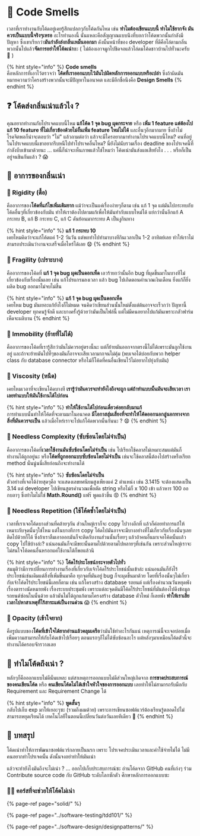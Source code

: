 # 👶 Code Smells

เวลาที่เราทำงานกับโค้ดอยู่เคยรู้สึกแปลกๆกับโค้ดกันไหม เช่น **ทำไมต้องเขียนแบบนี้ ทำไมใช้ยากจัง มันควรเป็นแบบนี้จริงๆเหรอ** อะไรทำนองนี้ นั่นแหละคือสัญญาณแบบนึงที่บอกว่าโค้ดพวกนั้นกำลังมีปัญหา ซึ่งเขาเรียกว่า**มันกำลังส่งกลิ่นเหม็นออกมา** ดังนั้นหน้าที่ของ developer ที่ดีคือไล่ตามกลิ่นพวกนั้นไปแล้ว**จัดการอย่าให้โค้ดเน่า**ซะ \( ไม่ต้องเอาจมูกไปชิดจอแล้วไล่ดมโค้ดชาวบ้านไปทั่วนะครับ 🤣 \)

{% hint style="info" %}
**Code smells**  
คือหลักการที่เอาไว้ตรวจว่า **โค้ดที่เราออกแบบไว้มันไปผิดหลักการออกแบบหรือเปล่า** ซึ่งถ้าผิดมันหมายความว่าโครงสร้างพวกนั้นจะมีปัญหาในอนาคต และมีอีกชื่อนึงคือ **Design Smells**
{% endhint %}

## ❓ โค้ดส่งกลิ่นเน่าแล้วไง ?

คุณอยากทำงานกับโปรเจคแบบนี้ไหม **แก้โค้ด 1 จุด bug ผุดกระจาย** หรือ **เพิ่ม 1 feature แต่ต้องไปแก้ 10 feature ที่ไม่เกี่ยวข้องด้วยไม่งั้นเพิ่ม feature ใหม่ไม่ได้** และอื่นๆอีกมากมาย ซึ่งถ้าไม่โรคจิตพอก็น่าจะตอบว่า "ไม่" แล้วถามต่อว่า แล้วจะมีใครอยากมาทำงานโปรเจคแบบนี้ไหม? คนที่อยู่ในโปรเจคแบบนี้เขาอยากรีบหนีไปทำโปรเจคอื่นไหม? นี่ยังไม่นับรวมเรื่อง deadline ของโปรเจคนี้ที่กำลังบีบเข้ามาด้วยนะ ... แค่นี้ก็น่าจะเห็นภาพแล้วใช่ไหมว่า โค้ดเน่ามันส่งผลเสียยังไง . . . หรือก็เป็นอยู่จนชินกันแล้ว ?  😱

## 🤢 อาการของกลิ่นเน่า

### 👃 Rigidity \(ดื้อ\)

คืออาการของ**โค้ดที่แก้ไขเพิ่มเติมยาก** แม้ว่าจะเป็นแค่เรื่องง่ายๆก็ตาม เช่น แก้ 1 จุด แต่มันไปกระทบกับโค้ดอื่นๆที่เกี่ยวข้องกับมัน ทำให้เราต้องไปตามแก้เพื่อให้มันทำกับแบบใหม่ได้ แย่กว่านั้นอีกแก้ A กระทบ B, แก้ B กระทบ C, แก้ C ดันย้อนมากระทบ A เป็นงูกินหาง

{% hint style="info" %}
**แก้ 1 กระทบ 10**  
เคยไหมคิดว่าจะแก้โค้ดแค่ 1-2 วันวัน แต่พอทำไปทำมาบางทีกินเวลาเป็น 1-2 อาทิตย์เลย ทำให้เราไม่สามรถประเมินว่างานจะเสร็จเมื่อไหร่ได้เลย 😧
{% endhint %}

### 👃 Fragility \(เปราะบาง\)

คืออาการของโค้ดที่ **แก้ 1 จุด bug ผุดเป็นดอกเห็ด** เลวร้ายกว่านั้นอีก bug ที่ผุดขึ้นมาในบางทีไม่เกี่ยวข้องกับเรื่องนั้นเลย เช่น แก้โปรแกรมลงเวลา แล้ว bug ไปเกิดตอนคำนวณเงินเดือน ยิ่งแก้ก็ยิ่งผลิด bug ออกมาไม่จบไม่สิ้น

{% hint style="info" %}
**แก้ 1 จุด bug ผุดเป็นดอกเห็ด**  
เคยไหม bug มันเยอะแก้ยังไงก็ไม่หมด จนคิดว่าเขียนส่วนนั้นใหม่ตั้งแต่ต้นอาจจะเร็วกว่า ปัญหานี้ developer ทุกคนรู้จักดี และบางครั้งรู้ด้วยว่ามันเป็นไฟล์นี้ แต่ไม่มีคนอยากไปแก้มันเพราะกลัวฟาร์มเห็ดจะผลิบาน
{% endhint %}

### 👃 Immobility \(ย้ายที่ไม่ได้\)

คืออาการของโค้ดที่เรารู้สึกว่ามันไม่ควรอยู่ตรงนี้นะ แต่ก็ย้ายมันออกจากตรงนี้ไม่ได้เพราะมันถูกใช้งานอยู่ และถ้าจะย้ายมันไปที่ๆของมันก็อาจจะเสียเวลามากจนไม่คุ้ม \(พบเจอได้บ่อยกับพวก helper class กับ database connector หรือไม่ก็โค้ดที่คนอื่นเขียนไว้ไม่อยากไปยุ่งกับมัน\)

### 👃 Viscosity \(หนืด\)

เคยไหมเวลาที่จะเขียนโค้ดบางที **เรารู้ว่ามันควรจะทำยังไงถึงจะถูก แต่ถ้าทำแบบนั้นมันจะเสียเวลา เราเลยทำแบบให้มันใช้งานได้ไปก่อน** 

{% hint style="info" %}
**ทำให้ใช้งานได้ไปก่อนเดี๋ยวค่อยกลับมาแก้**  
การทำแบบนั้นทำให้โค้ดที่จะตามมาในอนาคต **มีโอกาสสุ่มเสี่ยงที่จะทำให้โค้ดออกนอกลู่นอกทางจากสิ่งที่มันควรจะเป็น** แล้วเมื่อไหร่เราจะไปแก้โค้ดพวกนั้นกันนะ ? 😧
{% endhint %}

### 👃 Needless Complexity \(ซับซ้อนโดยไม่จำเป็น\)

คืออาการของโค้ดที่**เวลาใช้งานมันซับซ้อนโดยไม่จำเป็น** เช่น ไปเรียกใช้คลาสไม่เหมาะสมแต่มันก็ทำงานได้ถูกอยู่นะ หรือ**โค้ดที่ถูกออกแบบซับซ้อนโดยไม่จำเป็น** เช่นจะใช้คลาสนี้ต้องไปสร้างหรือเรียก method นั่นนู่นนี่เสียก่อนถึงจะทำงานได้

{% hint style="info" %}
**ซับซ้อนโดยไม่จำเป็น**  
ตัวอย่างที่เจอได้ง่ายสุดๆคือ จะแสดงเลขทศนิยมสูงเพียงแค่ 2 ตำแหน่ง เช่น 3.1415 จะต้องแสดงเป็น 3.14 แต่ developer ไปเขียนสูตรคำนวณเพื่อตัด string หรือไม่ก็ x 100 เข้า แล้วหาร 100 ออกบลาๆ ซึ่งทำไมไม่ใช่ **Math.Round\(\)** แฟร๊ พูดแล้วขึ้น 😡
{% endhint %}

### 👃 Needless Repetition \(ใช้โค้ดซ้ำโดยไม่จำเป็น\)

เวลาที่เราเจอโค้ดบางส่วนที่คล้ายๆกัน ส่วนใหญ่เราก็จะ copy ไปวางอีกที่ แล้วก็ค่อยทำการแก้ให้เหมาะกับจุดนั้นๆใช่ไหม แต่ในบางทีการ copy โค้ดไปมันอาจจะมีบางอย่างที่ไม่เกี่ยวกับเรื่องนั้นๆเลยติดไปด้วยก็ได้ ซึ่งถ้าเราลืมเอาออกมันก็จะติดกับงานส่วนนั้นเรื่อยๆ แล้วถ้าคนอื่นมาเจอโค้ดนั้นแล้ว copy ไปใช้บ้างล่ะ? แน่นอนมันก็จะมีขยะนั้นตามไปด้วยลามไปหลายๆที่เช่นกัน เพราะส่วนใหญ่เราจะไม่สนใจโค้ดคนอื่นหรอกแค่ใช้งานได้ก็พอแล้วนิ

{% hint style="info" %}
**โค้ดไร้ประโยชน์กระจายตัวไปทั่ว**  
สมมุติว่ามีการเปลี่ยนการทำงานเรื่องที่เกี่ยวกับเจ้าโค้ดไร้ประโยชน์นั้นเข้าล่ะ แน่นอนมันก็ยังไร้ประโยชน์เช่นเดิมแต่สิ่งที่เพิ่มขึ้นมาคือ ทุกจุดที่มันอยู่ bug ก็จะผุดขึ้นมาด้วย โดยที่เรื่องนั้นๆไม่เกี่ยวกับเจ้าโค้ดไร้ประโยชน์นี้เลยก็ตาม เช่น แก้โครงสร้าง database รถยนต์ แต่เรื่องคำนวณวันหยุดพัง เรื่องตารางนัดหมายพัง เรื่องระบบประชุมพัง เพราะแต่ละจุดดันมีโค้ดไร้ประโยชน์ที่มันต้องไปดึงข้อมูลรถยนต์ซ่อนในนั้นด้วย แล้วมันไม่ได้ถูกแก้ตามโครงสร้าง database ตัวใหม่ ก็เลยพัง **ทำให้เราเสียเวลาไปหาสาเหตุที่ไร้สาระแต่เป็นงานด่วน** 😱
{% endhint %}

### 👃 Opacity \(เข้าใจยาก\)

คือรูปแบบของ**โค้ดที่เข้าใจได้ยากอ่านแล้วคลุมเครือ**ว่ามันใช้ทำอะไรกันแน่ เหตุการณ์นี้จะเจอบ่อยเมื่อเพิ่มความสามารถให้กับโค้ดเข้าไปเรื่อยๆ ตอนแรกๆก็ไม่ได้ซับซ้อนอะไร แต่หลังๆมาเหมือนโค้ดตัวนี้จะทำงานได้ครอบจักรวาลเลย

## 🤔 ทำไมโค้ดถึงเน่า ?

หลักๆก็คือออกแบบไม่ดีนั่นแหละ แต่สาเหตุการออกแบบไม่ดีส่วนใหญ่เกิดจาก **การขาดประสบการณ์ของคนเขียนโค้ด** หรือ **คนเขียนโค้ดไม่ได้เข้าใจหัวใจของการออกแบบ** เลยทำให้ไม่สามารถรับมือกับ Requirement และ Requirement Change ได้

{% hint style="info" %}
**พูดสั้นๆ**  
กลับไปเก็บ exp มาให้เยอะๆซะ \(รวมถึงผมด้วย\) เพราะการเขียนซอฟต์แวร์ต้องเรียนรู้ตลอดไปไม่สามารถหยุดเรียนได้ เทคโนโลยีในตอนนี้เปลี่ยนวันต่อวันเลยทีเดียว 🤧
{% endhint %}

## 🎯 บทสรุป

โค้ดเน่าทำให้การพัฒนาซอฟต์แวร์กลายเป็นนรก เพราะ โปรเจคประเมินเวลาและค่าใช้จ่ายไม่ได้ ไม่มีคนอยากทำโปรเจคนั้น ดังนั้นจงอย่าทำให้มันเน่า

แล้วจะทำยังไงมันถึงจะไม่เน่า ? ... ออกไปเก็บประสบการณ์ซะ อ่านโค้ดจาก GitHub คนที่เก่งๆ ร่วม Contribute source code กับ GitHub ระดับโลกซักตัว ศึกษาหลักการออกแบบซะ

### 👨‍🚀 **คอร์สที่จะช่วยให้โค้ดไม่เน่า**

{% page-ref page="solid/" %}

{% page-ref page="../software-testing/tdd101/" %}

{% page-ref page="../software-design/designpatterns/" %}

